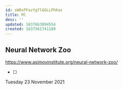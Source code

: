```yaml
---
id: sW8xPFazYgTlGOLLPhKas
title: Ml
desc: ''
updated: 1637663894554
created: 1637561741189
---
```


## Neural Network Zoo

https://www.asimovinstitute.org/neural-network-zoo/

- [ ] 

Tuesday 23 November 2021


